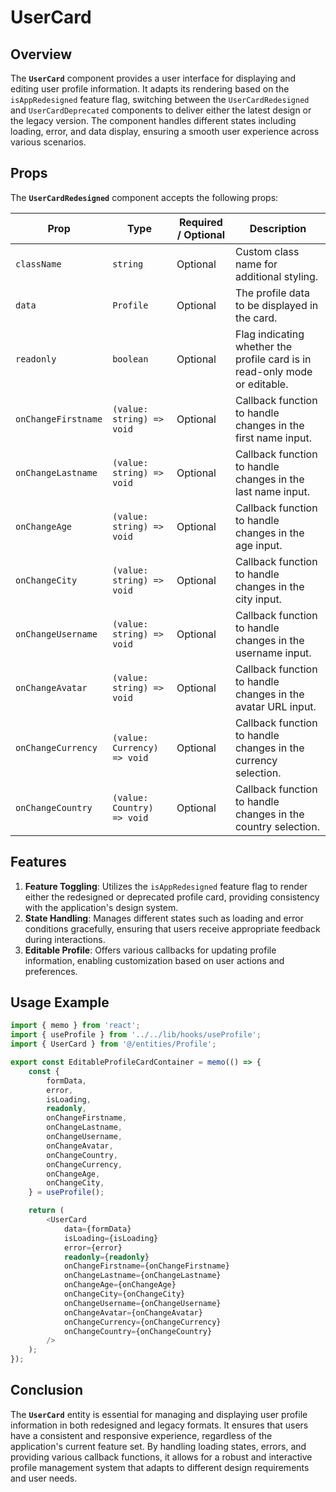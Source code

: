 # UserCard 

## Overview
The **`UserCard`** component provides a user interface for displaying and editing user profile information. 
It adapts its rendering based on the `isAppRedesigned` feature flag, switching between the `UserCardRedesigned` and `UserCardDeprecated` components to deliver either the latest design or the legacy version. 
The component handles different states including loading, error, and data display, ensuring a smooth user experience across various scenarios.

## Props
The **`UserCardRedesigned`** component accepts the following props:

| Prop                | Type                           | Required / Optional | Description                                                                            |
|---------------------|--------------------------------|----------------------|----------------------------------------------------------------------------------------|
| `className`          | `string`                        | Optional             | Custom class name for additional styling.                                              |
| `data`               | `Profile`               | Optional             | The profile data to be displayed in the card.                                           |
| `readonly`           | `boolean`                       | Optional              | Flag indicating whether the profile card is in read-only mode or editable.             |
| `onChangeFirstname`  | `(value: string) => void`       | Optional              | Callback function to handle changes in the first name input.                           |
| `onChangeLastname`   | `(value: string) => void`       | Optional              | Callback function to handle changes in the last name input.                            |
| `onChangeAge`        | `(value: string) => void`       | Optional              | Callback function to handle changes in the age input.                                  |
| `onChangeCity`       | `(value: string) => void`       | Optional              | Callback function to handle changes in the city input.                                 |
| `onChangeUsername`   | `(value: string) => void`       | Optional              | Callback function to handle changes in the username input.                             |
| `onChangeAvatar`     | `(value: string) => void`       | Optional              | Callback function to handle changes in the avatar URL input.                            |
| `onChangeCurrency`   | `(value: Currency) => void`       | Optional              | Callback function to handle changes in the currency selection.                         |
| `onChangeCountry`    | `(value: Country) => void`       | Optional              | Callback function to handle changes in the country selection.                          |


## Features
1. **Feature Toggling**: Utilizes the `isAppRedesigned` feature flag to render either the redesigned or deprecated profile card, providing consistency with the application's design system.
2. **State Handling**: Manages different states such as loading and error conditions gracefully, ensuring that users receive appropriate feedback during interactions.
3. **Editable Profile**: Offers various callbacks for updating profile information, enabling customization based on user actions and preferences.



## Usage Example
```typescript jsx
import { memo } from 'react';
import { useProfile } from '../../lib/hooks/useProfile';
import { UserCard } from '@/entities/Profile';

export const EditableProfileCardContainer = memo(() => {
    const {
        formData,
        error,
        isLoading,
        readonly,
        onChangeFirstname,
        onChangeLastname,
        onChangeUsername,
        onChangeAvatar,
        onChangeCountry,
        onChangeCurrency,
        onChangeAge,
        onChangeCity,
    } = useProfile();

    return (
        <UserCard
            data={formData}
            isLoading={isLoading}
            error={error}
            readonly={readonly}
            onChangeFirstname={onChangeFirstname}
            onChangeLastname={onChangeLastname}
            onChangeAge={onChangeAge}
            onChangeCity={onChangeCity}
            onChangeUsername={onChangeUsername}
            onChangeAvatar={onChangeAvatar}
            onChangeCurrency={onChangeCurrency}
            onChangeCountry={onChangeCountry}
        />
    );
});
```
## Conclusion
The **`UserCard`** entity is essential for managing and displaying user profile information in both redesigned and legacy formats. It ensures that users have a consistent and responsive experience, regardless of the application's current feature set. By handling loading states, errors, and providing various callback functions, it allows for a robust and interactive profile management system that adapts to different design requirements and user needs.
